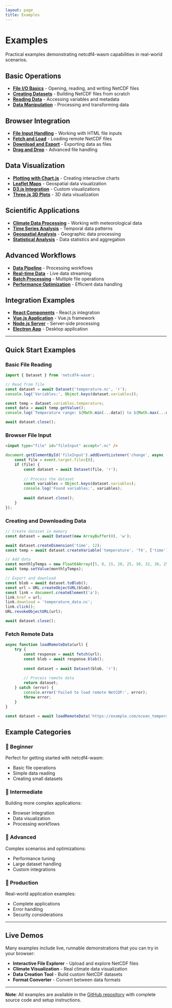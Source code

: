 ```yaml
---
layout: page
title: Examples
---
```


# Examples

Practical examples demonstrating netcdf4-wasm capabilities in real-world scenarios.

## Basic Operations

- [**File I/O Basics**](basic-operations.html) - Opening, reading, and writing NetCDF files
- [**Creating Datasets**](creating-datasets.html) - Building NetCDF files from scratch
- [**Reading Data**](reading-data.html) - Accessing variables and metadata
- [**Data Manipulation**](data-manipulation.html) - Processing and transforming data

## Browser Integration

- [**File Input Handling**](browser-files.html) - Working with HTML file inputs
- [**Fetch and Load**](fetch-load.html) - Loading remote NetCDF files
- [**Download and Export**](download-export.html) - Exporting data as files
- [**Drag and Drop**](drag-drop.html) - Advanced file handling

## Data Visualization

- [**Plotting with Chart.js**](chartjs-plotting.html) - Creating interactive charts
- [**Leaflet Maps**](leaflet-maps.html) - Geospatial data visualization
- [**D3.js Integration**](d3-visualization.html) - Custom visualizations
- [**Three.js 3D Plots**](threejs-3d.html) - 3D data visualization

## Scientific Applications

- [**Climate Data Processing**](climate-data.html) - Working with meteorological data
- [**Time Series Analysis**](time-series.html) - Temporal data patterns
- [**Geospatial Analysis**](geospatial.html) - Geographic data processing
- [**Statistical Analysis**](statistical.html) - Data statistics and aggregation

## Advanced Workflows

- [**Data Pipeline**](data-pipeline.html) - Processing workflows
- [**Real-time Data**](realtime-data.html) - Live data streaming
- [**Batch Processing**](batch-processing.html) - Multiple file operations
- [**Performance Optimization**](performance-examples.html) - Efficient data handling

## Integration Examples

- [**React Components**](react-components.html) - React.js integration
- [**Vue.js Application**](vue-application.html) - Vue.js framework
- [**Node.js Server**](nodejs-server.html) - Server-side processing
- [**Electron App**](electron-app.html) - Desktop application

---

## Quick Start Examples

### Basic File Reading

```javascript
import { Dataset } from 'netcdf4-wasm';

// Read from file
const dataset = await Dataset('temperature.nc', 'r');
console.log('Variables:', Object.keys(dataset.variables));

const temp = dataset.variables.temperature;
const data = await temp.getValue();
console.log(`Temperature range: ${Math.min(...data)} to ${Math.max(...data)} ${temp.units}`);

await dataset.close();
```

### Browser File Input

```html
<input type="file" id="fileInput" accept=".nc" />
```

```javascript
document.getElementById('fileInput').addEventListener('change', async (event) => {
    const file = event.target.files[0];
    if (file) {
        const dataset = await Dataset(file, 'r');
        
        // Process the dataset
        const variables = Object.keys(dataset.variables);
        console.log('Found variables:', variables);
        
        await dataset.close();
    }
});
```

### Creating and Downloading Data

```javascript
// Create dataset in memory
const dataset = await Dataset(new ArrayBuffer(0), 'w');

await dataset.createDimension('time', 12);
const temp = await dataset.createVariable('temperature', 'f4', ['time']);

// Add data
const monthlyTemps = new Float64Array([5, 8, 15, 20, 25, 30, 32, 30, 25, 18, 10, 6]);
await temp.setValue(monthlyTemps);

// Export and download
const blob = await dataset.toBlob();
const url = URL.createObjectURL(blob);
const link = document.createElement('a');
link.href = url;
link.download = 'temperature_data.nc';
link.click();
URL.revokeObjectURL(url);

await dataset.close();
```

### Fetch Remote Data

```javascript
async function loadRemoteData(url) {
    try {
        const response = await fetch(url);
        const blob = await response.blob();
        
        const dataset = await Dataset(blob, 'r');
        
        // Process remote data
        return dataset;
    } catch (error) {
        console.error('Failed to load remote NetCDF:', error);
        throw error;
    }
}

const dataset = await loadRemoteData('https://example.com/ocean_temperature.nc');
```

## Example Categories

### 🔰 Beginner
Perfect for getting started with netcdf4-wasm:
- Basic file operations
- Simple data reading
- Creating small datasets

### 🔸 Intermediate  
Building more complex applications:
- Browser integration
- Data visualization
- Processing workflows

### 🔶 Advanced
Complex scenarios and optimizations:
- Performance tuning
- Large dataset handling
- Custom integrations

### 🏢 Production
Real-world application examples:
- Complete applications
- Error handling
- Security considerations

---

## Live Demos

Many examples include live, runnable demonstrations that you can try in your browser:

- **Interactive File Explorer** - Upload and explore NetCDF files
- **Climate Visualization** - Real climate data visualization
- **Data Creation Tool** - Build custom NetCDF datasets
- **Format Converter** - Convert between data formats

---

**Note**: All examples are available in the [GitHub repository](https://github.com/yourusername/netcdf4-wasm/tree/main/examples) with complete source code and setup instructions.